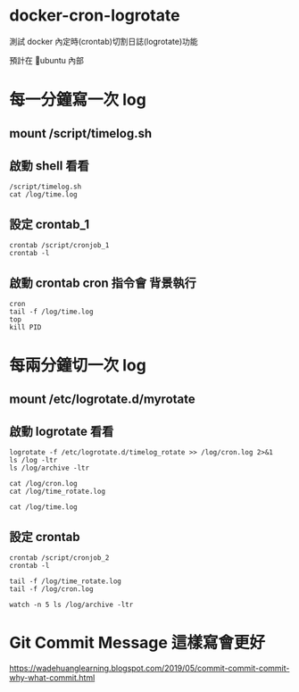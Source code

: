 # docker-cron-logrotate
測試 docker 內定時(crontab)切割日誌(logrotate)功能

預計在 ubuntu 內部

# 每一分鐘寫一次 log

## mount /script/timelog.sh
## 啟動 shell 看看
```
/script/timelog.sh
cat /log/time.log
```

## 設定 crontab_1
```
crontab /script/cronjob_1
crontab -l
```

## 啟動 crontab cron 指令會 背景執行
```
cron
tail -f /log/time.log
top
kill PID
```

# 每兩分鐘切一次 log

## mount /etc/logrotate.d/myrotate
## 啟動 logrotate 看看
```
logrotate -f /etc/logrotate.d/timelog_rotate >> /log/cron.log 2>&1
ls /log -ltr
ls /log/archive -ltr

cat /log/cron.log
cat /log/time_rotate.log

cat /log/time.log
```

## 設定 crontab
```
crontab /script/cronjob_2
crontab -l

tail -f /log/time_rotate.log
tail -f /log/cron.log

watch -n 5 ls /log/archive -ltr
```

# Git Commit Message 這樣寫會更好
https://wadehuanglearning.blogspot.com/2019/05/commit-commit-commit-why-what-commit.html
